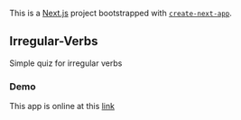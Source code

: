 This is a [Next.js](https://nextjs.org/) project bootstrapped with [`create-next-app`](https://github.com/vercel/next.js/tree/canary/packages/create-next-app).

## Irregular-Verbs

Simple quiz for irregular verbs 


### Demo

This app is online at this [link](https://nextjs.org/)